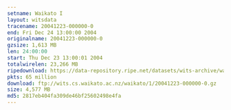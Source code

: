 ```yaml
---
setname: Waikato I
layout: witsdata
tracename: 20041223-000000-0
end: Fri Dec 24 13:00:00 2004
originalname: 20041223-000000-0
gzsize: 1,613 MB
len: 24:00:00
start: Thu Dec 23 13:00:01 2004
totalwirelen: 23,266 MB
ripedownload: https://data-repository.ripe.net/datasets/wits-archive/waikato/1/20041223-000000-0.gz
pkts: 65 million
download: ftp://wits.cs.waikato.ac.nz/waikato/1/20041223-000000-0.gz
size: 4,577 MB
md5: 2817eb404fa309de46bf25602498e4fa
---
```


